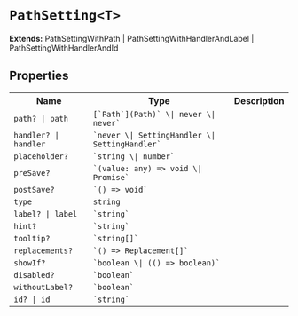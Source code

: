 # `PathSetting<T>`
**Extends:** PathSettingWithPath<T> | PathSettingWithHandlerAndLabel<T> | PathSettingWithHandlerAndId<T>
## Properties 
<table><tr><th>Name</th><th>Type</th><th>Description</th></tr>
<tr><td><code>path? | path</code></td><td><code>[`Path<T>`](Path)` \| never \| never`</code></td><td><code></code></td></tr>
<tr><td><code>handler? | handler</code></td><td><code>`never \| SettingHandler \| SettingHandler`</code></td><td><code></code></td></tr>
<tr><td><code>placeholder?</code></td><td><code>`string \| number`</code></td><td><code></code></td></tr>
<tr><td><code>preSave?</code></td><td><code>`(value: any) => void \| Promise<void>`</code></td><td><code></code></td></tr>
<tr><td><code>postSave?</code></td><td><code>`() => void`</code></td><td><code></code></td></tr>
<tr><td><code>type</code></td><td><code>string</code></td><td><code></code></td></tr>
<tr><td><code>label? | label</code></td><td><code>`string`</code></td><td><code></code></td></tr>
<tr><td><code>hint?</code></td><td><code>`string`</code></td><td><code></code></td></tr>
<tr><td><code>tooltip?</code></td><td><code>`string[]`</code></td><td><code></code></td></tr>
<tr><td><code>replacements?</code></td><td><code>`() => Replacement[]`</code></td><td><code></code></td></tr>
<tr><td><code>showIf?</code></td><td><code>`boolean \| (() => boolean)`</code></td><td><code></code></td></tr>
<tr><td><code>disabled?</code></td><td><code>`boolean`</code></td><td><code></code></td></tr>
<tr><td><code>withoutLabel?</code></td><td><code>`boolean`</code></td><td><code></code></td></tr>
<tr><td><code>id? | id</code></td><td><code>`string`</code></td><td><code></code></td></tr>
</table>